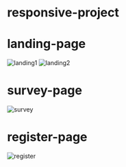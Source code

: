 # responsive-project

# landing-page

![landing1](https://user-images.githubusercontent.com/36992449/181915581-38fbf834-c285-49d4-b036-2f4b328c1563.png)
![landing2](https://user-images.githubusercontent.com/36992449/181915584-8f514478-77c9-4956-a3a6-a2ce451efc83.png)

# survey-page

![survey](https://user-images.githubusercontent.com/36992449/181915599-ea113aa2-421f-49cf-8e3c-7c61b9d12500.png)

# register-page
![register](https://user-images.githubusercontent.com/36992449/181915611-786cb932-9411-4ef8-909e-5941e7fc3247.png)
